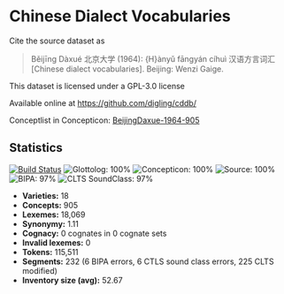 # Chinese Dialect Vocabularies

Cite the source dataset as

> Běijīng Dàxué 北京大学 (1964): {H}ànyǔ fāngyán cíhuì 汉语方言词汇 [Chinese dialect vocabularies]. Beijing: Wenzi Gaige.

This dataset is licensed under a GPL-3.0 license

Available online at https://github.com/digling/cddb/

Conceptlist in Concepticon: [BeijingDaxue-1964-905](http://concepticon.clld.org/contributions/BeijingDaxue-1964-905)

## Statistics


[![Build Status](https://travis-ci.org/lexibank/beidasinitic.svg?branch=master)](https://travis-ci.org/lexibank/beidasinitic)
![Glottolog: 100%](https://img.shields.io/badge/Glottolog-100%25-brightgreen.svg "Glottolog: 100%")
![Concepticon: 100%](https://img.shields.io/badge/Concepticon-100%25-brightgreen.svg "Concepticon: 100%")
![Source: 100%](https://img.shields.io/badge/Source-100%25-brightgreen.svg "Source: 100%")
![BIPA: 97%](https://img.shields.io/badge/BIPA-97%25-green.svg "BIPA: 97%")
![CLTS SoundClass: 97%](https://img.shields.io/badge/CLTS%20SoundClass-97%25-green.svg "CLTS SoundClass: 97%")

- **Varieties:** 18
- **Concepts:** 905
- **Lexemes:** 18,069
- **Synonymy:** 1.11
- **Cognacy:** 0 cognates in 0 cognate sets
- **Invalid lexemes:** 0
- **Tokens:** 115,511
- **Segments:** 232 (6 BIPA errors, 6 CTLS sound class errors, 225 CLTS modified)
- **Inventory size (avg):** 52.67